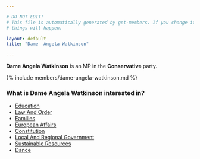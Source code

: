 ```yaml
---

# DO NOT EDIT!
# This file is automatically generated by get-members. If you change it, bad
# things will happen.

layout: default
title: "Dame  Angela Watkinson"

---
```


**Dame  Angela Watkinson** is an MP in the **Conservative** party.

{% include members/dame-angela-watkinson.md %}

### What is Dame  Angela Watkinson interested in?


* [Education](/interests/education.html)
* [Law And Order](/interests/law-and-order.html)
* [Families](/interests/families.html)
* [European Affairs](/interests/european-affairs.html)
* [Constitution](/interests/constitution.html)
* [Local And Regional Government](/interests/local-and-regional-government.html)
* [Sustainable Resources](/interests/sustainable-resources.html)
* [Dance](/interests/dance.html)
